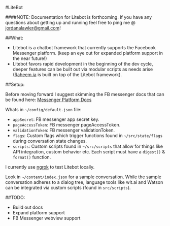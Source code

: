 #LiteBot

####NOTE: Documentation for Litebot is forthcoming. If you have any questions about getting up and running feel free to ping me @ jordanalawler@gmail.com!

##What:

- Litebot is a chatbot framework that currently supports the Facebook Messenger platform. (keep an eye out for expanded platform support in the near future!)
- Litebot favors rapid development in the beginning of the dev cycle, deeper features can be built out via modular scripts as needs arise ([Raheem.ia](Raheem.ai) is built on top of the Litebot framework).

##Setup:

Before moving forward I suggest skimming the FB messenger docs that can be found here:
[Messenger Platform Docs](https://developers.facebook.com/docs/messenger-platform/complete-guide)

Whats in ```~/config/default.json``` file:
  - ```appSecret```: FB messenger app secret key.
  - ```pageAccessToken```: FB messenger pageAccessToken.
  - ```validationToken```: FB messenger validationToken.
  - ```flags```: Custom flags which trigger functions found in ```~/src/state/flags``` during conversation state changes.
  - ```scripts```: Custom scripts found in ```~/src/scripts``` that allow for things like API integration, custom behavior etc.  Each script must have a ```digest()``` & ```format()``` function.

I currently use [ngrok](https://ngrok.com/) to test Litebot locally.

Look in ```~/content/index.json``` for a sample conversation.  While the sample conversation adheres to a dialog tree, language tools like wit.ai and Watson can be integrated via custom scripts (found in ```src/scripts```).

##TODO:
  - Build out docs
  - Expand platform support
  - FB Messenger webview support
